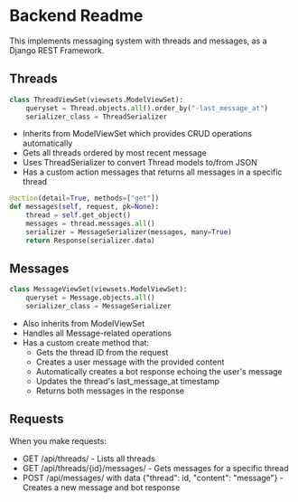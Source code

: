 # Backend Readme

This implements messaging system with threads and messages, as a Django REST Framework.

## Threads

```python
class ThreadViewSet(viewsets.ModelViewSet):
    queryset = Thread.objects.all().order_by("-last_message_at")
    serializer_class = ThreadSerializer
```

-   Inherits from ModelViewSet which provides CRUD operations automatically
-   Gets all threads ordered by most recent message
-   Uses ThreadSerializer to convert Thread models to/from JSON
-   Has a custom action messages that returns all messages in a specific thread

```python
@action(detail=True, methods=["get"])
def messages(self, request, pk=None):
    thread = self.get_object()
    messages = thread.messages.all()
    serializer = MessageSerializer(messages, many=True)
    return Response(serializer.data)
```

## Messages

```python
class MessageViewSet(viewsets.ModelViewSet):
    queryset = Message.objects.all()
    serializer_class = MessageSerializer
```

-   Also inherits from ModelViewSet
-   Handles all Message-related operations
-   Has a custom create method that:
    -   Gets the thread ID from the request
    -   Creates a user message with the provided content
    -   Automatically creates a bot response echoing the user's message
    -   Updates the thread's last_message_at timestamp
    -   Returns both messages in the response

## Requests

When you make requests:

-   GET /api/threads/ - Lists all threads
-   GET /api/threads/{id}/messages/ - Gets messages for a specific thread
-   POST /api/messages/ with data {"thread": id, "content": "message"} - Creates a new message and bot response
